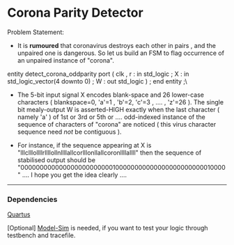 # Corona Parity Detector

Problem Statement:

* It is **rumoured** that coronavirus destroys each other in pairs ,  and the unpaired one is dangerous. So let us build an FSM to flag occurrence of an unpaired instance of "corona".

entity detect_corona_oddparity port ( clk , r : in std_logic ;  X : in std_logic_vector(4 downto 0) ; W : out std_logic ) ; end entity ;\

* The 5-bit input signal X encodes blank-space and 26 lower-case characters ( blankspace=0, 'a'=1 , 'b'=2, 'c'=3 , .... , 'z'=26 ). The single bit mealy-output W is asserted-HIGH exactly when the last character ( namely 'a' ) of 1st or 3rd or 5th or .... odd-indexed instance of the sequence of characters of "corona" are noticed ( this virus character sequence need *not* be contiguous ).

* For instance, if the sequence appearing at X is "lllclllollllrllllollnllllallcorlllonllallcoronllllallll" then   the sequence of stabilised output should be "000000000000000000000000100000000000000000000000010000"
.... I hope you get the idea clearly  ....

--------------------------

<!-- ![mux_rtlviewer](https://user-images.githubusercontent.com/45922320/74584132-defda200-4ff4-11ea-9f0c-8171ab2d2317.png) -->


### Dependencies

[Quartus](https://www.intel.com/content/www/us/en/programmable/downloads/download-center.html)

[Optional] [Model-Sim](https://www.intel.com/content/www/us/en/programmable/downloads/download-center.html) is needed, if you want to test your logic through testbench and tracefile.
